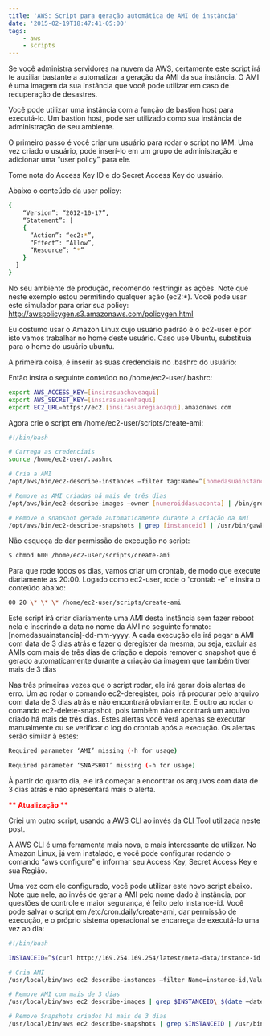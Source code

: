 ```yaml
---
title: 'AWS: Script para geração automática de AMI de instância'
date: '2015-02-19T18:47:41-05:00'
tags:
    - aws
    - scripts
---
```


Se você administra servidores na nuvem da AWS, certamente este script irá te auxiliar bastante a automatizar a geração da AMI da sua instância. O AMI é uma imagem da sua instância que você pode utilizar em caso de recuperação de desastres.

Você pode utilizar uma instância com a função de bastion host para executá-lo. Um bastion host, pode ser utilizado como sua instância de administração de seu ambiente.

O primeiro passo é você criar um usuário para rodar o script no IAM. Uma vez criado o usuário, pode inserí-lo em um grupo de administração e adicionar uma “user policy” para ele.

Tome nota do Access Key ID e do Secret Access Key do usuário.

Abaixo o conteúdo da user policy:

```bash
{  
    “Version”: “2012-10-17”,  
    “Statement”: [  
    {  
      “Action”: “ec2:*”,  
      “Effect”: “Allow”,  
      “Resource”: “*”  
    }  
  ]  
}  
```

No seu ambiente de produção, recomendo restringir as ações. Note que neste exemplo estou permitindo qualquer ação (ec2:\*). Você pode usar este simulador para criar sua policy: <http://awspolicygen.s3.amazonaws.com/policygen.html>

Eu costumo usar o Amazon Linux cujo usuário padrão é o ec2-user e por isto vamos trabalhar no home deste usuário. Caso use Ubuntu, substituia para o home do usuário ubuntu.

A primeira coisa, é inserir as suas credenciais no .bashrc do usuário:

Então insira o seguinte conteúdo no /home/ec2-user/.bashrc:

```bash
export AWS_ACCESS_KEY=[insirasuachaveaqui]  
export AWS_SECRET_KEY=[insirasuasenhaqui]  
export EC2_URL=https://ec2.[insirasuaregiaoaqui].amazonaws.com
```

Agora crie o script em /home/ec2-user/scripts/create-ami:

```bash
#!/bin/bash

# Carrega as credenciais  
source /home/ec2-user/.bashrc

# Cria a AMI  
/opt/aws/bin/ec2-describe-instances –filter tag:Name=”[nomedasuainstancia]” | /bin/sed -e ‘/^INSTANCE/d’ -e ‘/^BLOCK/d’ -e ‘/^RESERVATION/d’ -e ‘/Description/d’ | /usr/bin/gawk ‘{ print $3,$5 }’ | /usr/bin/tail -1 | /usr/bin/gawk -v date=”$(date +”%d-%m-%Y”)” ‘{print $1,”–name”,$2,”-“,date,”–no-reboot”}’ | /usr/bin/gawk ‘{print $1,$2,$3 $4 $5,$6 $7}’ | /usr/bin/xargs -L 1 ec2-create-image

# Remove as AMI criadas há mais de três dias  
/opt/aws/bin/ec2-describe-images –owner [numeroiddasuaconta] | /bin/grep [nomedasuainstancia]-$(date –date=’3 days ago’ ‘+%d-%m-%Y’) | /usr/bin/gawk ‘{print $2}’ | /usr/bin/xargs -L 1 ec2-deregister

# Remove o snapshot gerado automaticamente durante a criação da AMI  
/opt/aws/bin/ec2-describe-snapshots | grep [instanceid] | /usr/bin/gawk ‘{print $2″_”$5}’ | /usr/bin/gawk -F T ‘{print $1}’ | grep “$(date –date=’3 days ago’ ‘+%Y-%m-%d’)” | awk -F ‘{print $1}’ | /usr/bin/xargs -L 1 /opt/aws/bin/ec2-delete-snapshot
```

Não esqueça de dar permissão de execução no script:

```bash
$ chmod 600 /home/ec2-user/scripts/create-ami
```

Para que rode todos os dias, vamos criar um crontab, de modo que execute diariamente às 20:00. Logado como ec2-user, rode o “crontab -e” e insira o conteúdo abaixo:  

```bash
00 20 \* \* \* /home/ec2-user/scripts/create-ami
```

Este script irá criar diariamente uma AMI desta instância sem fazer reboot nela e inserindo a data no nome da AMI no seguinte formato: [nomedasuainstancia]-dd-mm-yyyy. A cada execução ele irá pegar a AMI com data de 3 dias atrás e fazer o deregister da mesma, ou seja, excluir as AMIs com mais de três dias de criação e depois remover o snapshot que é gerado automaticamente durante a criação da imagem que também tiver mais de 3 dias

Nas três primeiras vezes que o script rodar, ele irá gerar dois alertas de erro. Um ao rodar o comando ec2-deregister, pois irá procurar pelo arquivo com data de 3 dias atrás e não encontrará obviamente. E outro ao rodar o comando ec2-delete-snapshot, pois também não encontrará um arquivo criado há mais de três dias. Estes alertas você verá apenas se executar manualmente ou se verificar o log do crontab após a execução. Os alertas serão similar à estes:

```bash
Required parameter ‘AMI’ missing (-h for usage)
```

```bash
Required parameter ‘SNAPSHOT’ missing (-h for usage)
```

À partir do quarto dia, ele irá começar a encontrar os arquivos com data de 3 dias atrás e não apresentará mais o alerta.

<span style="color: #ff0000;">**\*\* Atualização \*\***</span>

Criei um outro script, usando a [AWS CLI](http://aws.amazon.com/cli/) ao invés da [CLI Tool](http://docs.aws.amazon.com/AWSEC2/latest/CommandLineReference/set-up-ec2-cli-linux.html) utilizada neste post.

A AWS CLI é uma ferramenta mais nova, e mais interessante de utilizar. No Amazon Linux, já vem instalado, e você pode configurar rodando o comando “aws configure” e informar seu Access Key, Secret Access Key e sua Região.

Uma vez com ele configurado, você pode utilizar este novo script abaixo. Note que nele, ao invés de gerar a AMI pelo nome dado à instância, por questões de controle e maior segurança, é feito pelo instance-id. Você pode salvar o script em /etc/cron.daily/create-ami, dar permissão de execução, e o próprio sistema operacional se encarrega de executá-lo uma vez ao dia:

```bash
#!/bin/bash

INSTANCEID=”$(curl http://169.254.169.254/latest/meta-data/instance-id 2&gt;/dev/null $$ echo)”

# Cria AMI  
/usr/local/bin/aws ec2 describe-instances –filter Name=instance-id,Values=$INSTANCEID | grep $INSTANCEID | /usr/bin/gawk ‘{print $8}’ | /usr/bin/gawk -v date=”$(date +”%d-%m-%Y”)” ‘{print $1,”–name”,$1,”_”,date,”–no-reboot”}’ | /usr/bin/gawk ‘{print $1,$2,$3 $4 $5,$6 $7}’ | /usr/bin/xargs -L 1 /usr/local/bin/aws ec2 create-image –instance-id

# Remove AMI com mais de 3 dias  
/usr/local/bin/aws ec2 describe-images | grep $INSTANCEID\_$(date –date=’3 days ago’ ‘+%d-%m-%Y’) | /usr/bin/gawk ‘{print $4}’ | /usr/bin/xargs -L 1 /usr/local/bin/aws ec2 deregister-image –image-id

# Remove Snapshots criados há mais de 3 dias  
/usr/local/bin/aws ec2 describe-snapshots | grep $INSTANCEID | /usr/bin/gawk ‘{print $12″_”$13}’ | /usr/bin/gawk -F T ‘{print $1}’ | grep “$(date –date=’3 days ago’ ‘+%Y-%m-%d’)” | awk -F _ ‘{print $1}’ | /usr/bin/xargs -L 1 /usr/local/bin/aws ec2 delete-snapshot –snapshot-id  
```
